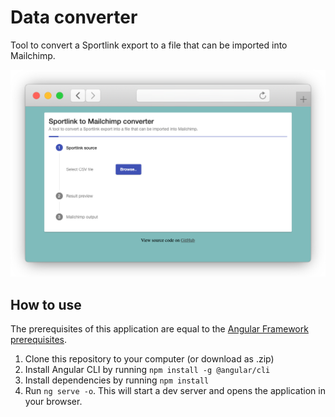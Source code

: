 # Data converter

Tool to convert a Sportlink export to a file that can be imported into Mailchimp.

![Screenshot of the application](https://raw.githubusercontent.com/EdwinOtten/sportlink_to_mailchimp/master/readme_assets/screenshot.png)

## How to use
The prerequisites of this application are equal to the [Angular Framework prerequisites](https://angular.io/guide/setup-local#prerequisites).

1. Clone this repository to your computer (or download as .zip)
2. Install Angular CLI by running `npm install -g @angular/cli`
3. Install dependencies by running `npm install`
4. Run `ng serve -o`. This will start a dev server and opens the application in your browser.
